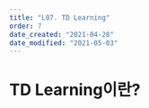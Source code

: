 ```yaml
---
title: "L07. TD Learning"
order: 7
date_created: "2021-04-28"
date_modified: "2021-05-03"
---
```


# TD Learning이란?
